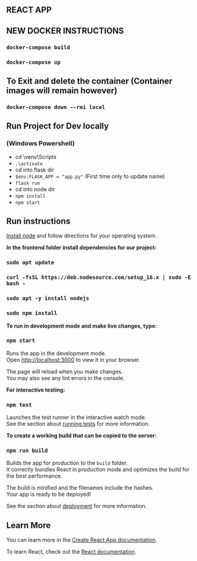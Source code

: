 ## REACT APP

## NEW DOCKER INSTRUCTIONS

### `docker-compose build`

### `docker-compose up`

## To Exit and delete the container (Container images will remain however)

### `docker-compose down --rmi local`

## Run Project for Dev locally

### (Windows Powershell)

-   cd \venv\Scripts
-   `.\activate`
-   cd into flask dir
-   `$env:FLASK_APP = "app.py"` (First time only to update name)
-   `flask run`
-   cd into node dir
-   `npm install`
-   `npm start`

## Run instructions

[Install node](https://nodejs.org/en/download/) and follow directions for your operating system.

**In the frontend folder install dependencies for our project:**

### `sudo apt update`

### `curl -fsSL https://deb.nodesource.com/setup_16.x | sudo -E bash -`

### `sudo apt -y install nodejs`

### `sudo npm install`

**To run in development mode and make live changes, type:**

### `npm start`

Runs the app in the development mode.\
Open [http://localhost:3000](http://localhost:3000) to view it in your browser.

The page will reload when you make changes.\
You may also see any lint errors in the console.

**For interactive testing:**

### `npm test`

Launches the test runner in the interactive watch mode.\
See the section about [running tests](https://facebook.github.io/create-react-app/docs/running-tests) for more information.

**To create a working build that can be copied to the server:**

### `npm run build`

Builds the app for production to the `build` folder.\
It correctly bundles React in production mode and optimizes the build for the best performance.

The build is minified and the filenames include the hashes.\
Your app is ready to be deployed!

See the section about [deployment](https://facebook.github.io/create-react-app/docs/deployment) for more information.

## Learn More

You can learn more in the [Create React App documentation](https://facebook.github.io/create-react-app/docs/getting-started).

To learn React, check out the [React documentation](https://reactjs.org/).
